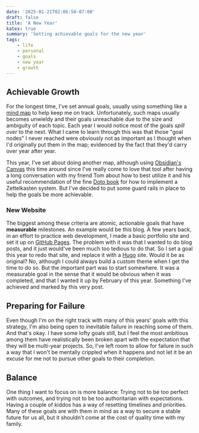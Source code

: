 ```yaml
---
date: '2025-01-21T02:06:50-07:00'
draft: false
title: 'A New Year'
katex: true
summary: 'Setting achievable goals for the new year'
tags: 
    - life
    - personal
    - goals
    - new year
    - growth
---
```


## Achievable Growth

For the longest time, I've set annual goals, usually using something like a [mind map](https://www.mindmeister.com/) to help keep me on track. Unfortunately, such maps usually becomes unwieldy and their goals unreachable due to the size and ambiguity of each topic. Each year I  would notice most of the goals *spill over* to the next. What I came to learn through this was that those "goal nodes" I never reached were obviously not as important as I thought when I'd originally put them in the map; evidenced by the fact that they'd carry over year after year.

This year, I've set about doing another map, although using [Obsidian's Canvas](https://help.obsidian.md/Plugins/Canvas) this time around since I've really come to love that tool after having a long conversation with my friend Tom about how to best utilize it and his useful recommendation of the fine [Doto book](https://www.amazon.com/System-Writing-Unconventional-Note-Making-Zettelkasten/dp/B0D7GX2J9L/ref=sr_1_1?crid=P6AWMK8I13AF&dib=eyJ2IjoiMSJ9.BReojGjthFLweeZuJmiQpunIpYs-UqDS672j2kafuZCURdof8ksvqoaovBSVZTBs4Eu9KC1hsZxW9tg5RRq_PVPx_Rd-4dMJZ8wJNScf9YgTpnlLF35rrJifs7AJrmPkTdaqgZoDAC6UDmxj5bPkH0Wb_-_mVkVDQI6_ZJuIUvGIo3NWNB_ByyLAQBOw2cal.n09QtV0y14eMiG_8uL5OgTeNe_iMorjuctfAFiJDQac&dib_tag=se&keywords=bob+doto&qid=1737452071&sprefix=bob+dot%2Caps%2C148&sr=8-1) for how to implement a Zettelkasten system. But I've decided to put some guard rails in place to help the goals be more achievable. 

### New Website

The biggest among these criteria are atomic, actionable goals that have **measurable** milestones. An example would be this blog. A few years back, in an effort to practice web development, I made a basic portfolio site and set it up on [GitHub Pages](https://pages.github.com/). The problem with it was that I wanted to do blog posts, and it just would've been much too tedious to do that. So I set a goal this year to redo that site, and replace it with a [Hugo](https://gohugo.io/) site. Would it be as original? No, although I could always build a custom theme when I get the time to do so. But the important part was to start somewhere. It was a measurable goal in the sense that it would be obvious when it was completed, and that I wanted it up by February of this year. Something I've achieved and marked by this very post.

## Preparing for Failure

Even though I'm on the right track with many of this years' goals with this strategy, I'm also being open to inevitable failure in reaching some of them. And that's okay. I have some lofty goals still, but I feel the most ambitious among them have realistically been broken apart with the expectation that they will be multi-year projects. So, I've left room to allow for failure in such a way that I won't be mentally crippled when it happens and not let it be an excuse for me not to pursue other goals to their completion.

## Balance

One thing I want to focus on is more balance: Trying not to be too perfect with outcomes, and trying not to be too authoritarian with expectations. Having a couple of kiddos has a way of resetting timelines and priorities. Many of these goals are with them in mind as a way to secure a stable future for us all, but it shouldn't come at the cost of quality time with my family. 